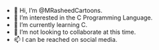 - 👋 Hi, I’m @MRasheedCartoons.
- 👀 I’m interested in the C Programming Language.
- 🌱 I’m currently learning C.
- 💞️ I’m not looking to collaborate at this time.
- 📫 I can be reached on social media.

<!---
MRasheedCartoons/MRasheedCartoons is a ✨ special ✨ repository because its `README.md` (this file) appears on your GitHub profile.
You can click the Preview link to take a look at your changes.
--->
